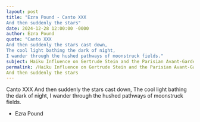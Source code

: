 ```yaml
---
layout: post
title: "Ezra Pound - Canto XXX
And then suddenly the stars"
date: 2024-12-28 12:00:00 -0000
author: Ezra Pound
quote: "Canto XXX
And then suddenly the stars cast down,
The cool light bathing the dark of night,
I wander through the hushed pathways of moonstruck fields."
subject: Haiku Influence on Gertrude Stein and the Parisian Avant-Garde (1910s)
permalink: /Haiku Influence on Gertrude Stein and the Parisian Avant-Garde (1910s)/Ezra Pound/Ezra Pound - Canto XXX
And then suddenly the stars
---
```


Canto XXX
And then suddenly the stars cast down,
The cool light bathing the dark of night,
I wander through the hushed pathways of moonstruck fields.

- Ezra Pound
